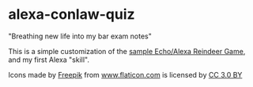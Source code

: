 # alexa-conlaw-quiz
"Breathing new life into my bar exam notes"

This is a simple customization of the [sample Echo/Alexa Reindeer Game](https://github.com/amzn/alexa-skills-kit-js/tree/master/samples/reindeerGames), and my first Alexa "skill".


<div>Icons made by <a href="http://www.freepik.com" title="Freepik">Freepik</a> from <a href="http://www.flaticon.com" title="Flaticon">www.flaticon.com</a> is licensed by <a href="http://creativecommons.org/licenses/by/3.0/" title="Creative Commons BY 3.0" target="_blank">CC 3.0 BY</a></div>
